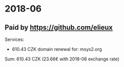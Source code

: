 # 2018-06

## Paid by https://github.com/elieux

Services:

* 610.43 CZK domain renewal for: msys2.org

Sum: 610.43 CZK (23.66€ with 2018-06 exchange rate)

